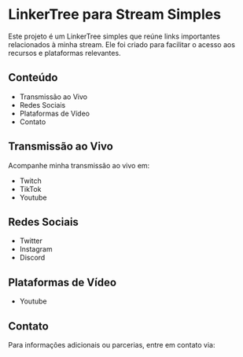 # LinkerTree para Stream Simples

Este projeto é um LinkerTree simples que reúne links importantes relacionados à minha stream. Ele foi criado para facilitar o acesso aos recursos e plataformas relevantes.

## Conteúdo

 - Transmissão ao Vivo
 - Redes Sociais
 - Plataformas de Vídeo
 - Contato

## Transmissão ao Vivo

Acompanhe minha transmissão ao vivo em:

 - Twitch
 - TikTok
 - Youtube

## Redes Sociais

- Twitter
- Instagram
- Discord

## Plataformas de Vídeo

 - Youtube

## Contato

Para informações adicionais ou parcerias, entre em contato via:
